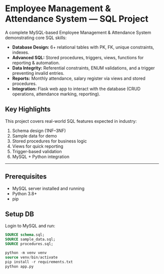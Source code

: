 # Employee Management & Attendance System — SQL Project

A complete MySQL-based Employee Management & Attendance System demonstrating core SQL skills:

- **Database Design:** 6+ relational tables with PK, FK, unique constraints, indexes.
- **Advanced SQL:** Stored procedures, triggers, views, functions for reporting & automation.
- **Data Integrity:** Referential constraints, ENUM validations, and a trigger preventing invalid entries.
- **Reports:** Monthly attendance, salary register via views and stored procedures.
- **Integration:** Flask web app to interact with the database (CRUD operations, attendance marking, reporting).

## Key Highlights
This project covers real-world SQL features expected in industry:
1. Schema design (1NF–3NF) 
2. Sample data for demo  
3. Stored procedures for business logic  
4. Views for quick reporting  
5. Trigger-based validation  
6. MySQL + Python integration  

---

## Prerequisites
- MySQL server installed and running
- Python 3.8+
- pip

## Setup DB
Login to MySQL and run:
```sql
SOURCE schema.sql;
SOURCE sample_data.sql;
SOURCE procedures.sql;

python -m venv venv
source venv/bin/activate
pip install -r requirements.txt
python app.py
